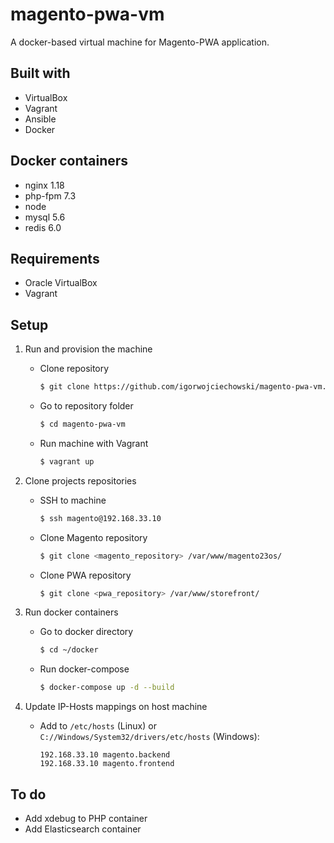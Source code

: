 # magento-pwa-vm

A docker-based virtual machine for Magento-PWA application.

## Built with

* VirtualBox
* Vagrant
* Ansible
* Docker

## Docker containers

* nginx 1.18
* php-fpm 7.3
* node
* mysql 5.6
* redis 6.0

## Requirements

* Oracle VirtualBox
* Vagrant

## Setup

1. Run and provision the machine

    * Clone repository
        ```bash
        $ git clone https://github.com/igorwojciechowski/magento-pwa-vm.git
        ``` 
    * Go to repository folder
        ```bash
        $ cd magento-pwa-vm
        ```
    * Run machine with Vagrant
        ```bash
        $ vagrant up
        ```
2. Clone projects repositories
    * SSH to machine
        ```bash
        $ ssh magento@192.168.33.10
        ```
    * Clone Magento repository
        ```bash
        $ git clone <magento_repository> /var/www/magento23os/
        ```
    * Clone PWA repository
        ```bash
        $ git clone <pwa_repository> /var/www/storefront/
        ```
3. Run docker containers
    * Go to docker directory
        ```bash
        $ cd ~/docker
        ```
    * Run docker-compose
        ```bash
        $ docker-compose up -d --build
        ```
4. Update IP-Hosts mappings on host machine
    * Add to `/etc/hosts` (Linux) or `C://Windows/System32/drivers/etc/hosts` (Windows):
        ```text
        192.168.33.10 magento.backend
        192.168.33.10 magento.frontend
        ```

## To do

* Add xdebug to PHP container
* Add Elasticsearch container
